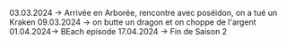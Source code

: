 
03.03.2024 -> Arrivée en Arborée, rencontre avec poséidon, on a tué un Kraken
09.03.2024 -> on butte un dragon et on choppe de l'argent
01.04.2024-> BEach episode
17.04.2024 -> Fin de Saison 2